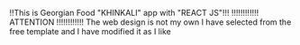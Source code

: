 !!This is Georgian Food "KHINKALI" app with "REACT JS"!!!
!!!!!!!!!!!! ATTENTION !!!!!!!!!!!!
The web design is not my own I have selected from the free template and I have modified it as I like
